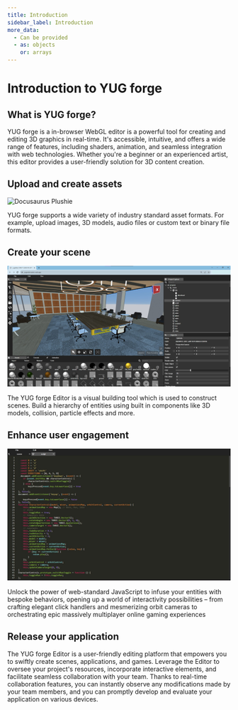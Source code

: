 ```yaml
---
title: Introduction
sidebar_label: Introduction
more_data:
  - Can be provided
  - as: objects
    or: arrays
---
```

# Introduction to YUG forge

## What is YUG forge?

YUG forge is a in-browser WebGL editor is a powerful tool for creating and editing 3D graphics in real-time. It's accessible, intuitive, and offers a wide range of features, including shaders, animation, and seamless integration with web technologies. Whether you're a beginner or an experienced artist, this editor provides a user-friendly solution for 3D content creation.

## Upload and create assets
![Docusaurus Plushie](/img/docs/tutorial/01/uploadAssets.jpg)

YUG forge supports a wide variety of industry standard asset formats. For example, upload images, 3D models, audio files or custom text or binary file formats.

## Create your scene
![Docusaurus Plushie](./createscene.jpg)

The YUG forge Editor is a visual building tool which is used to construct scenes. Build a hierarchy of entities using built in components like 3D models, collision, particle effects and more.

## Enhance user engagement
![Docusaurus Plushie](./Code.jpg)


Unlock the power of web-standard JavaScript to infuse your entities with bespoke behaviors, opening up a world of interactivity possibilities – from crafting elegant click handlers and mesmerizing orbit cameras to orchestrating epic massively multiplayer online gaming experiences

## Release your application

The YUG forge Editor is a user-friendly editing platform that empowers you to swiftly create scenes, applications, and games. Leverage the Editor to oversee your project's resources, incorporate interactive elements, and facilitate seamless collaboration with your team. Thanks to real-time collaboration features, you can instantly observe any modifications made by your team members, and you can promptly develop and evaluate your application on various devices.